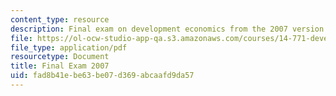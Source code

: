 ```yaml
---
content_type: resource
description: Final exam on development economics from the 2007 version of the course.
file: https://ol-ocw-studio-app-qa.s3.amazonaws.com/courses/14-771-development-economics-microeconomic-issues-and-policy-models-fall-2008/fad8b41ebe63be07d369abcaafd9da57_2007final.pdf
file_type: application/pdf
resourcetype: Document
title: Final Exam 2007
uid: fad8b41e-be63-be07-d369-abcaafd9da57
---
```

